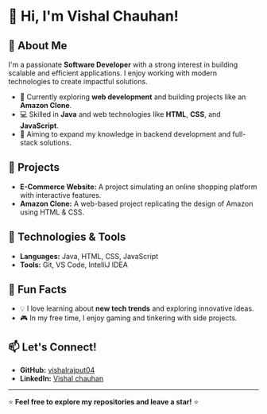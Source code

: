# 👋 Hi, I'm Vishal Chauhan!

## 🚀 About Me
I'm a passionate **Software Developer** with a strong interest in building scalable and efficient applications. I enjoy working with modern technologies to create impactful solutions.

- 🌱 Currently exploring **web development** and building projects like an **Amazon Clone**.
- 💻 Skilled in **Java** and web technologies like **HTML**, **CSS**, and **JavaScript**.
- 🎯 Aiming to expand my knowledge in backend development and full-stack solutions.

## 💼 Projects
- **E-Commerce Website:** A project simulating an online shopping platform with interactive features.
- **Amazon Clone:** A web-based project replicating the design of Amazon using HTML & CSS.

## 🔧 Technologies & Tools
- **Languages:** Java, HTML, CSS, JavaScript
- **Tools:** Git, VS Code, IntelliJ IDEA

## 🌟 Fun Facts
- 💡 I love learning about **new tech trends** and exploring innovative ideas.
- 🎮 In my free time, I enjoy gaming and tinkering with side projects.

## 📫 Let's Connect!
- **GitHub:** [vishalrajput04](https://github.com/vishalrajput04)
- **LinkedIn:** [Vishal chauhan](https://www.linkedin.com/in/vishal-chauhan-86134b253/)

---

⭐ **Feel free to explore my repositories and leave a star!** ⭐
